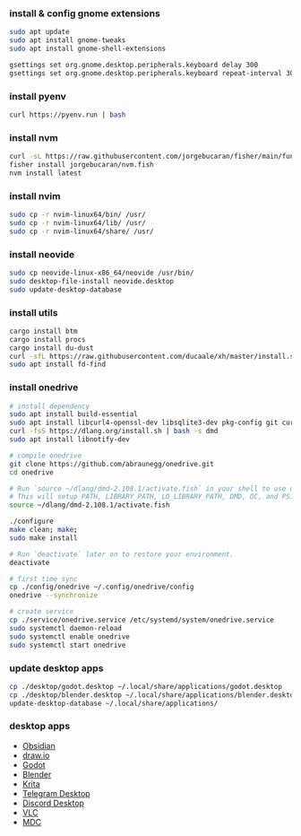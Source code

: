 ### install & config gnome extensions

```bash
sudo apt update 
sudo apt install gnome-tweaks 
sudo apt install gnome-shell-extensions 

gsettings set org.gnome.desktop.peripherals.keyboard delay 300
gsettings set org.gnome.desktop.peripherals.keyboard repeat-interval 30
```

### install pyenv

```bash
curl https://pyenv.run | bash
```

### install nvm

```bash
curl -sL https://raw.githubusercontent.com/jorgebucaran/fisher/main/functions/fisher.fish | source && fisher install jorgebucaran/fisher
fisher install jorgebucaran/nvm.fish
nvm install latest
```

### install nvim

```bash
sudo cp -r nvim-linux64/bin/ /usr/
sudo cp -r nvim-linux64/lib/ /usr/
sudo cp -r nvim-linux64/share/ /usr/
```

### install neovide

```bash
sudo cp neovide-linux-x86_64/neovide /usr/bin/
sudo desktop-file-install neovide.desktop
sudo update-desktop-database
```

### install utils

```bash
cargo install btm
cargo install procs
cargo install du-dust
curl -sfL https://raw.githubusercontent.com/ducaale/xh/master/install.sh | sh
sudo apt install fd-find
```

### install onedrive

```bash
# install dependency
sudo apt install build-essential
sudo apt install libcurl4-openssl-dev libsqlite3-dev pkg-config git curl
curl -fsS https://dlang.org/install.sh | bash -s dmd
sudo apt install libnotify-dev

# compile onedrive
git clone https://github.com/abraunegg/onedrive.git
cd onedrive

# Run `source ~/dlang/dmd-2.108.1/activate.fish` in your shell to use dmd-2.108.1.
# This will setup PATH, LIBRARY_PATH, LD_LIBRARY_PATH, DMD, DC, and PS1.
source ~/dlang/dmd-2.108.1/activate.fish

./configure
make clean; make;
sudo make install

# Run `deactivate` later on to restore your environment.
deactivate

# first time sync
cp ./config/onedrive ~/.config/onedrive/config
onedrive --synchronize

# create service
cp ./service/onedrive.service /etc/systemd/system/onedrive.service
sudo systemctl daemon-reload
sudo systemctl enable onedrive
sudo systemctl start onedrive
```

### update desktop apps

```bash
cp ./desktop/godot.desktop ~/.local/share/applications/godot.desktop
cp ./desktop/blender.desktop ~/.local/share/applications/blender.desktop
update-desktop-database ~/.local/share/applications/
```

### desktop apps

- [Obsidian](https://obsidian.md/download)
- [draw.io](https://www.drawio.com/)
- [Godot](https://godotengine.org/download/linux/)
- [Blender](https://www.blender.org/download/)
- [Krita](https://krita.org/)
- [Telegram Desktop](https://desktop.telegram.org/)
- [Discord Desktop](https://discord.com/download)
- [VLC](https://www.videolan.org/)
- [MDC](https://github.com/mvdctop/Movie_Data_Capture/releases)
